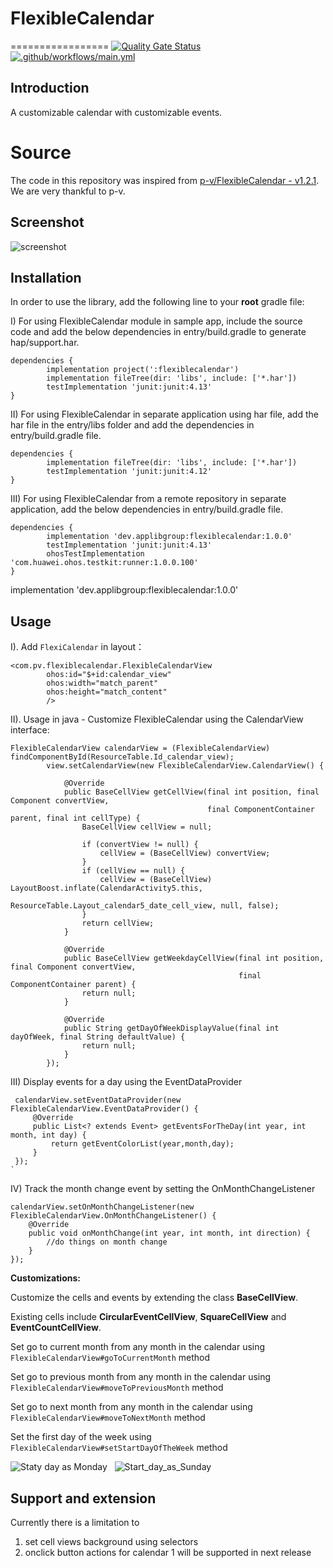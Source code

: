 # FlexibleCalendar
=================
[![Quality Gate Status](https://sonarcloud.io/api/project_badges/measure?project=applibgroup_FlexibleCalendar&metric=alert_status)](https://sonarcloud.io/dashboard?id=applibgroup_FlexibleCalendar)
[![.github/workflows/main.yml](https://github.com/applibgroup/FlexibleCalendar/actions/workflows/main.yml/badge.svg?branch=main)](https://github.com/applibgroup/FlexibleCalendar/actions/workflows/main.yml)

Introduction
------------
A customizable calendar with customizable events.

# Source

The code in this repository was inspired from [p-v/FlexibleCalendar - v1.2.1](https://github.com/p-v/FlexibleCalendar). We are very thankful to p-v.

Screenshot
----------
![screenshot](/Screenshots/calendar.png)

## Installation

In order to use the library, add the following line to your **root** gradle file:

I) For using FlexibleCalendar module in sample app, include the source code and add the below dependencies in entry/build.gradle to generate hap/support.har.
```
dependencies {
        implementation project(':flexiblecalendar')
        implementation fileTree(dir: 'libs', include: ['*.har'])
        testImplementation 'junit:junit:4.13'
}
```
II) For using FlexibleCalendar in separate application using har file, add the har file in the entry/libs folder and add the dependencies in entry/build.gradle file.
```
dependencies {
        implementation fileTree(dir: 'libs', include: ['*.har'])
        testImplementation 'junit:junit:4.12'
}
```
III) For using FlexibleCalendar from a remote repository in separate application, add the below dependencies in entry/build.gradle file.
```
dependencies {
        implementation 'dev.applibgroup:flexiblecalendar:1.0.0'
        testImplementation 'junit:junit:4.13'
        ohosTestImplementation 'com.huawei.ohos.testkit:runner:1.0.0.100'
}
```
implementation 'dev.applibgroup:flexiblecalendar:1.0.0'

Usage
-----

I). Add `FlexiCalendar` in layout：

	<com.pv.flexiblecalendar.FlexibleCalendarView
            ohos:id="$+id:calendar_view"
            ohos:width="match_parent"
            ohos:height="match_content"
            />

II). Usage in java - Customize FlexibleCalendar using the CalendarView interface:
	
	FlexibleCalendarView calendarView = (FlexibleCalendarView) findComponentById(ResourceTable.Id_calendar_view);
            view.setCalendarView(new FlexibleCalendarView.CalendarView() {
    
                @Override
                public BaseCellView getCellView(final int position, final Component convertView,
                                                final ComponentContainer parent, final int cellType) {
                    BaseCellView cellView = null;
    
                    if (convertView != null) {
                        cellView = (BaseCellView) convertView;
                    }
                    if (cellView == null) {
                        cellView = (BaseCellView) LayoutBoost.inflate(CalendarActivity5.this,
                                ResourceTable.Layout_calendar5_date_cell_view, null, false);
                    }
                    return cellView;
                }
    
                @Override
                public BaseCellView getWeekdayCellView(final int position, final Component convertView,
                                                       final ComponentContainer parent) {
                    return null;
                }
    
                @Override
                public String getDayOfWeekDisplayValue(final int dayOfWeek, final String defaultValue) {
                    return null;
                }
            });
            
            
III) Display events for a day using the EventDataProvider
     
     calendarView.setEventDataProvider(new FlexibleCalendarView.EventDataProvider() {
         @Override
         public List<? extends Event> getEventsForTheDay(int year, int month, int day) {
             return getEventColorList(year,month,day);
         }
     });
    `
   
IV) Track the month change event by setting the OnMonthChangeListener
    
    calendarView.setOnMonthChangeListener(new FlexibleCalendarView.OnMonthChangeListener() {
        @Override
        public void onMonthChange(int year, int month, int direction) {
            //do things on month change
        }
    });
    
**Customizations:**

Customize the cells and events by extending the class **BaseCellView**. 

Existing cells include **CircularEventCellView**, **SquareCellView** and **EventCountCellView**.

Set go to current month from any month in the calendar using `FlexibleCalendarView#goToCurrentMonth` method

Set go to previous month from any month in the calendar using `FlexibleCalendarView#moveToPreviousMonth` method

Set go to next month from any month in the calendar using `FlexibleCalendarView#moveToNextMonth` method

Set the first day of the week using `FlexibleCalendarView#setStartDayOfTheWeek` method

![Staty day as Monday](Screenshots/Start_day_Monday.PNG) &nbsp; ![Start_day_as_Sunday](Screenshots/Start_day_Sunday.PNG)

Support and extension
---------------------

Currently there is a limitation to 
1) set cell views background using selectors
2) onclick button actions for calendar 1 will be supported in next release